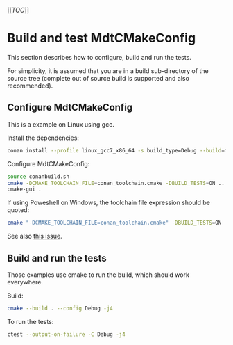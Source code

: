 [[_TOC_]]

# Build and test MdtCMakeConfig

This section describes how to
configure, build and run the tests.

For simplicity,
it is assumed that you are in a build sub-directory of the source tree
(complete out of source build is supported and also recommended).

## Configure MdtCMakeConfig

This is a example on Linux using gcc.

Install the dependencies:
```bash
conan install --profile linux_gcc7_x86_64 -s build_type=Debug --build=missing ../packaging/conan
```

Configure MdtCMakeConfig:
```bash
source conanbuild.sh
cmake -DCMAKE_TOOLCHAIN_FILE=conan_toolchain.cmake -DBUILD_TESTS=ON ..
cmake-gui .
```

If using Poweshell on Windows,
the toolchain file expression should be quoted:
```bash
cmake "-DCMAKE_TOOLCHAIN_FILE=conan_toolchain.cmake" -DBUILD_TESTS=ON ..
```
See also [this issue](https://gitlab.kitware.com/cmake/cmake/-/issues/23109).

## Build and run the tests

Those examples use cmake to run the build,
which should work everywhere.

Build:
```bash
cmake --build . --config Debug -j4
```

To run the tests:
```bash
ctest --output-on-failure -C Debug -j4
```
